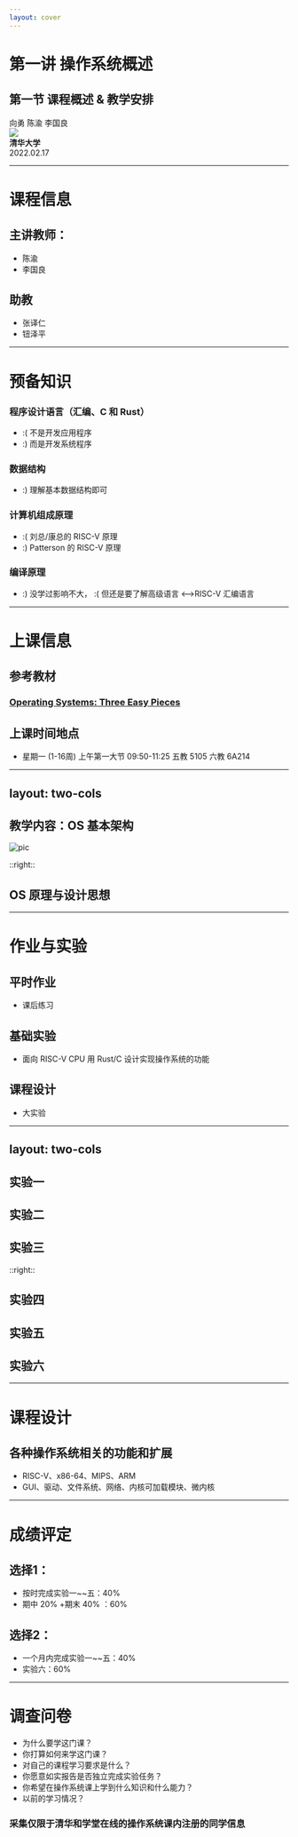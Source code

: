 ```yaml
---
layout: cover
---
```


# 第一讲 操作系统概述
## 第一节 课程概述 & 教学安排

<div class="ml-3 flex flex-col text-left">
  向勇 陈渝 李国良 
</div>

<div class="abs-bl mx-14 my-12 flex">
  <img src="https://2020.vueday.it/img/themes/vueday/vueday-logo.png" class="h-8">
  <div class="ml-3 flex flex-col text-left">
    <div><b>清华大学</b></div>
    <div class="text-sm opacity-50">2022.02.17</div>
  </div>
</div>

---

# 课程信息

## 主讲教师：
  - 陈渝
  - 李国良

## 助教
  - 张译仁
  - 钮泽平

---

# 预备知识

### 程序设计语言（汇编、C 和 Rust）
 - :( 不是开发应用程序
 - :) 而是开发系统程序

### 数据结构
 - :) 理解基本数据结构即可

### 计算机组成原理
 - :( 刘总/康总的 RISC-V 原理
 - :) Patterson 的 RISC-V 原理

### 编译原理
 - :) 没学过影响不大， :( 但还是要了解高级语言 <–>RISC-V 汇编语言


---

# 上课信息

## 参考教材
### [Operating Systems: Three Easy Pieces](https://pages.cs.wisc.edu/~remzi/OSTEP/)

## 上课时间地点
- 星期一 (1-16周) 上午第一大节 09:50-11:25 五教 5105 六教 6A214


---
layout: two-cols
---


## 教学内容：OS 基本架构


![pic](https://gitee.com/chyyuu/os-lectures/raw/2022spring/14-lecs/lec1/figs/ucorearch.png "test")

::right::

## OS 原理与设计思想

---

# 作业与实验

## 平时作业
  - 课后练习

## 基础实验
  - 面向 RISC-V CPU 用 Rust/C 设计实现操作系统的功能
 
## 课程设计  
  - 大实验

---
layout: two-cols
---

## 实验一
## 实验二
## 实验三

::right::

## 实验四
## 实验五
## 实验六

---

# 课程设计

## 各种操作系统相关的功能和扩展

- RISC-V、x86-64、MIPS、ARM
- GUI、驱动、文件系统、网络、内核可加载模块、微内核

--- 

# 成绩评定

## 选择1： 
  - 按时完成实验一~~五：40% 
  - 期中 20% +期末 40% ：60%

## 选择2： 
  - 一个月内完成实验一~~五：40% 
  - 实验六：60%

--- 

# 调查问卷

- 为什么要学这门课？ 
- 你打算如何来学这门课？
- 对自己的课程学习要求是什么？
- 你愿意如实报告是否独立完成实验任务？
- 你希望在操作系统课上学到什么知识和什么能力？
- 以前的学习情况？

### 采集仅限于清华和学堂在线的操作系统课内注册的同学信息 


